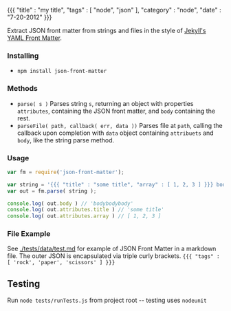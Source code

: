 {{{
    "title" : "my title",
    "tags"  : [ "node", "json" ],
    "category" : "node",
    "date" : "7-20-2012"
}}}

Extract JSON front matter from strings and files in the style of [Jekyll's YAML Front Matter](https://github.com/mojombo/jekyll/wiki/YAML-Front-Matter).

### Installing

* `npm install json-front-matter`

### Methods

* `parse( s )` Parses string `s`, returning an object with properties `attributes`, containing the JSON front matter, and `body` containing the rest.
* `parseFile( path, callback( err, data ))` Parses file at `path`, calling the callback upon completion with `data` object containing `attribuets` and `body`, like the string parse method.

### Usage

```javascript
var fm = require('json-front-matter');

var string = '{{{ "title" : "some title", "array" : [ 1, 2, 3 ] }}} bodybodybody';
var out = fm.parse( string );

console.log( out.body ) // 'bodybodybody'
console.log( out.attributes.title ) // 'some title'
console.log( out.attributes.array ) // [ 1, 2, 3 ]
```

### File Example

See [./tests/data/test.md](https://raw.github.com/jsantell/node-json-front-matter/master/tests/data/test.md) for example of JSON Front Matter in a markdown file. The outer JSON is encapsulated via triple curly brackets. `{{{ "tags" : [ 'rock', 'paper', 'scissors' ] }}}`

Testing
---

Run `node tests/runTests.js` from project root -- testing uses `nodeunit`
